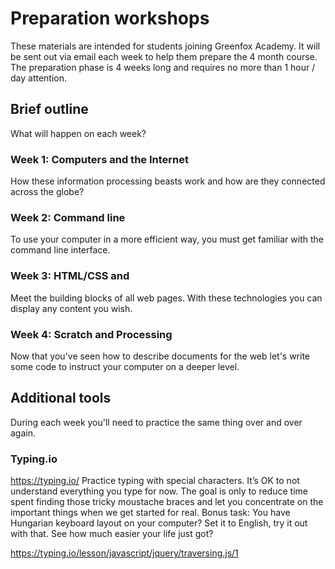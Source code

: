 # Preparation workshops

These materials are intended for students joining Greenfox Academy. It will be sent out via email each week to help them prepare the 4 month course. 
The preparation phase is 4 weeks long and requires no more than 1 hour / day attention.

## Brief outline

What will happen on each week?

### Week 1: Computers and the Internet

How these information processing beasts work and how are they connected across the globe?

### Week 2: Command line

To use your computer in a more efficient way, you must get familiar with the command line interface. 

### Week 3: HTML/CSS and 

Meet the building blocks of all web pages. With these technologies you can display any content you wish. 

### Week 4: Scratch and Processing

Now that you've seen how to describe documents for the web let's write some code to instruct your computer on a deeper level.

## Additional tools

During each week you'll need to practice the same thing over and over again.

### Typing.io

https://typing.io/ Practice typing with special characters. It’s OK to not understand everything you type for now. The goal is only to reduce time spent finding those tricky moustache braces and let you concentrate on the important things when we get started for real.
Bonus task: You have Hungarian keyboard layout on your computer? Set it to English, try it out with that. See how much easier your life just got?

https://typing.io/lesson/javascript/jquery/traversing.js/1 
